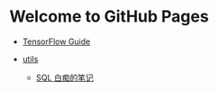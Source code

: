 # Welcome to GitHub Pages

- [TensorFlow Guide](docs/tensorflow_guide)

- [utils](docs/utils)

  - [SQL 白痴的笔记](docs/utils/common_sql.md)
